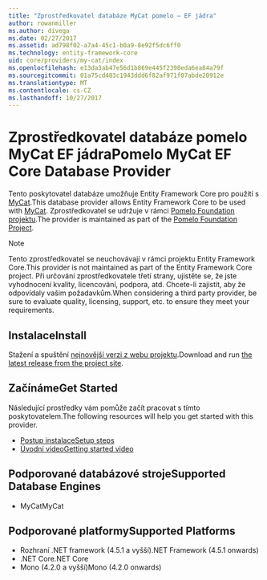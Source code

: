 ```yaml
---
title: "Zprostředkovatel databáze MyCat pomelo – EF jádra"
author: rowanmiller
ms.author: divega
ms.date: 02/27/2017
ms.assetid: ad798f02-a7a4-45c1-b0a9-8e92f5dc6ff0
ms.technology: entity-framework-core
uid: core/providers/my-cat/index
ms.openlocfilehash: e13da3ab47e56d1b869e445f2398eda6ea84a79f
ms.sourcegitcommit: 01a75cd483c1943ddd6f82af971f07abde20912e
ms.translationtype: MT
ms.contentlocale: cs-CZ
ms.lasthandoff: 10/27/2017
---
```

# <a name="pomelo-mycat-ef-core-database-provider"></a><span data-ttu-id="13084-102">Zprostředkovatel databáze pomelo MyCat EF jádra</span><span class="sxs-lookup"><span data-stu-id="13084-102">Pomelo MyCat EF Core Database Provider</span></span>

<span data-ttu-id="13084-103">Tento poskytovatel databáze umožňuje Entity Framework Core pro použití s [MyCat](https://github.com/MyCATApache/Mycat-Server).</span><span class="sxs-lookup"><span data-stu-id="13084-103">This database provider allows Entity Framework Core to be used with [MyCat](https://github.com/MyCATApache/Mycat-Server).</span></span> <span data-ttu-id="13084-104">Zprostředkovatel se udržuje v rámci [Pomelo Foundation projektu](https://github.com/PomeloFoundation/Entity-Framework-Core-MyCat-Proxy).</span><span class="sxs-lookup"><span data-stu-id="13084-104">The provider is maintained as part of the [Pomelo Foundation Project](https://github.com/PomeloFoundation/Entity-Framework-Core-MyCat-Proxy).</span></span>

> [!NOTE]  
> <span data-ttu-id="13084-105">Tento zprostředkovatel se neuchovávají v rámci projektu Entity Framework Core.</span><span class="sxs-lookup"><span data-stu-id="13084-105">This provider is not maintained as part of the Entity Framework Core project.</span></span> <span data-ttu-id="13084-106">Při určování zprostředkovatele třetí strany, ujistěte se, že jste vyhodnocení kvality, licencování, podpora, atd. Chcete-li zajistit, aby že odpovídaly vašim požadavkům.</span><span class="sxs-lookup"><span data-stu-id="13084-106">When considering a third party provider, be sure to evaluate quality, licensing, support, etc. to ensure they meet your requirements.</span></span>

## <a name="install"></a><span data-ttu-id="13084-107">Instalace</span><span class="sxs-lookup"><span data-stu-id="13084-107">Install</span></span>

<span data-ttu-id="13084-108">Stažení a spuštění [nejnovější verzi z webu projektu](https://github.com/PomeloFoundation/Entity-Framework-Core-MyCat-Proxy/releases).</span><span class="sxs-lookup"><span data-stu-id="13084-108">Download and run [the latest release from the project site](https://github.com/PomeloFoundation/Entity-Framework-Core-MyCat-Proxy/releases).</span></span>

## <a name="get-started"></a><span data-ttu-id="13084-109">Začínáme</span><span class="sxs-lookup"><span data-stu-id="13084-109">Get Started</span></span>

<span data-ttu-id="13084-110">Následující prostředky vám pomůže začít pracovat s tímto poskytovatelem.</span><span class="sxs-lookup"><span data-stu-id="13084-110">The following resources will help you get started with this provider.</span></span>
 * [<span data-ttu-id="13084-111">Postup instalace</span><span class="sxs-lookup"><span data-stu-id="13084-111">Setup steps</span></span>](https://github.com/aspnet/EntityFramework.Docs/issues/252)
 * [<span data-ttu-id="13084-112">Úvodní video</span><span class="sxs-lookup"><span data-stu-id="13084-112">Getting started video</span></span>](https://www.youtube.com/watch?v=q0CXfFNtMZo)

## <a name="supported-database-engines"></a><span data-ttu-id="13084-113">Podporované databázové stroje</span><span class="sxs-lookup"><span data-stu-id="13084-113">Supported Database Engines</span></span>

* <span data-ttu-id="13084-114">MyCat</span><span class="sxs-lookup"><span data-stu-id="13084-114">MyCat</span></span>

## <a name="supported-platforms"></a><span data-ttu-id="13084-115">Podporované platformy</span><span class="sxs-lookup"><span data-stu-id="13084-115">Supported Platforms</span></span>

* <span data-ttu-id="13084-116">Rozhraní .NET framework (4.5.1 a vyšší)</span><span class="sxs-lookup"><span data-stu-id="13084-116">.NET Framework (4.5.1 onwards)</span></span>
* <span data-ttu-id="13084-117">.NET Core</span><span class="sxs-lookup"><span data-stu-id="13084-117">.NET Core</span></span>
* <span data-ttu-id="13084-118">Mono (4.2.0 a vyšší)</span><span class="sxs-lookup"><span data-stu-id="13084-118">Mono (4.2.0 onwards)</span></span>
